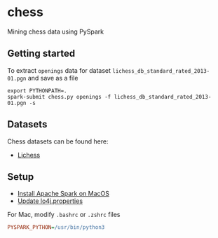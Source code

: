 # chess

Mining chess data using PySpark

## Getting started

To extract `openings` data for dataset `lichess_db_standard_rated_2013-01.pgn` 
and save as a file
```console
export PYTHONPATH=.
spark-submit chess.py openings -f lichess_db_standard_rated_2013-01.pgn -s
```

## Datasets

Chess datasets can be found here:
- [Lichess](https://database.lichess.org/)

## Setup

- [Install Apache Spark on MacOS](https://notadatascientist.com/install-spark-on-macos/)
- [Update lo4j.properties](https://oleweidner.com/blog/2015/getting-started-with-spark-on-osx/)

For Mac, modify `.bashrc` or `.zshrc` files
```ini
PYSPARK_PYTHON=/usr/bin/python3
```
